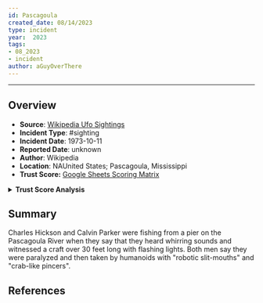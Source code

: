 ```yaml
---
id: Pascagoula
created_date: 08/14/2023
type: incident
year:  2023
tags:
- 08_2023
- incident
author: aGuyOverThere
---
```


----

## Overview

- **Source**: [Wikipedia Ufo Sightings](https://en.wikipedia.org/wiki/List_of_reported_UFO_sightings)
- **Incident Type**: #sighting
- **Incident Date**: 1973-10-11
- **Reported Date**: unknown
- **Author**: Wikipedia
- **Location**: N​AUnited States; Pascagoula, Mississippi
- **Trust Score:** [Google Sheets Scoring Matrix](https://docs.google.com/spreadsheets/d/1CUarxE7P1cPwgWXwJzzeWnZGm1c6Wp2Ttazdt3VPM_s/edit?usp=sharing)

<details>
<summary><b>Trust Score Analysis</b></summary>
<IMG src="https://publish-01.obsidian.md/access/1c31a6f93f82a49b0a9eb31193d6cdec/_images/" alt="Trust Score"/>
</details>

## Summary

Charles Hickson and Calvin Parker were fishing from a pier on the Pascagoula River when they say that they heard whirring sounds and witnessed a craft over 30 feet long with flashing lights. Both men say they were paralyzed and then taken by humanoids with "robotic slit-mouths" and "crab-like pincers".

## References
